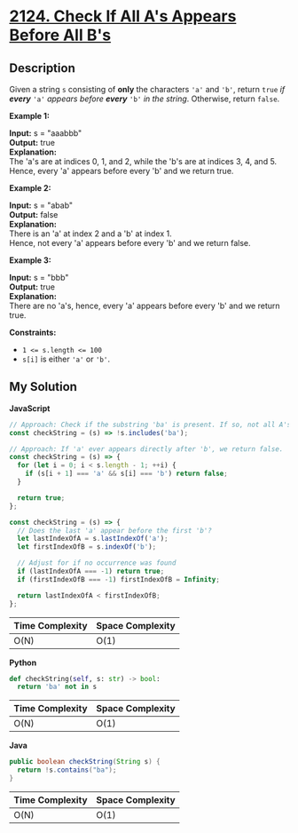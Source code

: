 # [2124. Check If All A's Appears Before All B's](https://leetcode.com/problems/check-if-all-as-appears-before-all-bs)

## Description

Given a string `s` consisting of **only** the characters `'a'` and `'b'`, return `true` _if **every**_ `'a'` _appears before **every**_ `'b'` _in the string_. Otherwise, return `false`.

**Example 1:**

**Input:** s = "aaabbb"  
**Output:** true  
**Explanation:**  
The 'a's are at indices 0, 1, and 2, while the 'b's are at indices 3, 4, and 5.  
Hence, every 'a' appears before every 'b' and we return true.

**Example 2:**

**Input:** s = "abab"  
**Output:** false  
**Explanation:**  
There is an 'a' at index 2 and a 'b' at index 1.  
Hence, not every 'a' appears before every 'b' and we return false.

**Example 3:**

**Input:** s = "bbb"  
**Output:** true  
**Explanation:**  
There are no 'a's, hence, every 'a' appears before every 'b' and we return true.

**Constraints:**

- `1 <= s.length <= 100`
- `s[i]` is either `'a'` or `'b'`.

## My Solution

**JavaScript**

```js
// Approach: Check if the substring 'ba' is present. If so, not all A's appear before all B's.
const checkString = (s) => !s.includes('ba');
```

```js
// Approach: If 'a' ever appears directly after 'b', we return false.
const checkString = (s) => {
  for (let i = 0; i < s.length - 1; ++i) {
    if (s[i + 1] === 'a' && s[i] === 'b') return false;
  }

  return true;
};
```

```js
const checkString = (s) => {
  // Does the last 'a' appear before the first 'b'?
  let lastIndexOfA = s.lastIndexOf('a');
  let firstIndexOfB = s.indexOf('b');

  // Adjust for if no occurrence was found
  if (lastIndexOfA === -1) return true;
  if (firstIndexOfB === -1) firstIndexOfB = Infinity;

  return lastIndexOfA < firstIndexOfB;
};
```

| Time Complexity | Space Complexity |
| --------------- | ---------------- |
| O(N)            | O(1)             |

**Python**

```python
def checkString(self, s: str) -> bool:
  return 'ba' not in s
```

| Time Complexity | Space Complexity |
| --------------- | ---------------- |
| O(N)            | O(1)             |

**Java**

```java
public boolean checkString(String s) {
  return !s.contains("ba");
}
```

| Time Complexity | Space Complexity |
| --------------- | ---------------- |
| O(N)            | O(1)             |